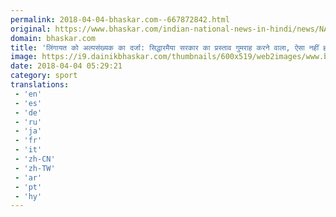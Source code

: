 ```yaml
---
permalink: 2018-04-04-bhaskar.com--667872842.html
original: https://www.bhaskar.com/indian-national-news-in-hindi/news/NAT-NAN-HDLN-karnataka-assembly-election-bjp-amit-shah-on-lingayat-issue-news-and-updates-5844349-NOR.html
domain: bhaskar.com
title: 'लिंगायत को अल्पसंख्यक का दर्जा: सिद्धारमैया सरकार का प्रस्ताव गुमराह करने वाला, ऐसा नहीं होने देंगे: शाह'
image: https://i9.dainikbhaskar.com/thumbnails/600x519/web2images/www.bhaskar.com/2018/04/04/amit-shah_f_1522812197.jpg
date: 2018-04-04 05:29:21
category: sport
translations: 
 - 'en'
 - 'es'
 - 'de'
 - 'ru'
 - 'ja'
 - 'fr'
 - 'it'
 - 'zh-CN'
 - 'zh-TW'
 - 'ar'
 - 'pt'
 - 'hy'
---
```


